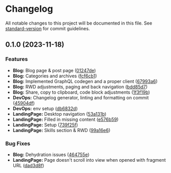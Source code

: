 # Changelog

All notable changes to this project will be documented in this file. See [standard-version](https://github.com/conventional-changelog/standard-version) for commit guidelines.

## 0.1.0 (2023-11-18)

### Features

- **Blog:** Blog page & post page ([01247de](https://github.com/Zuravvski/zuravvski.com/commits/01247de7f40e95d126d9dadcea53f3ae116d8777))
- **Blog:** Categories and archives ([fcf6cb1](https://github.com/Zuravvski/zuravvski.com/commits/fcf6cb187b3ba72581e2fff31826f15027c87ca1))
- **Blog:** Implemented GraphQL codegen and a proper client ([67993a6](https://github.com/Zuravvski/zuravvski.com/commits/67993a68bfadbf089e728724954f3502168ee65b))
- **Blog:** RWD adjustments, paging and back navigation ([bdd85d7](https://github.com/Zuravvski/zuravvski.com/commits/bdd85d7828fddd860ab140a4b2d810d1474eb442))
- **Blog:** Share, copy to clipboard, code block adjustments ([1f3f19b](https://github.com/Zuravvski/zuravvski.com/commits/1f3f19b6fe633f371395ec56b923de6079741ccc))
- **DevOps:** Changelog generator, linting and formatting on commit ([45904df](https://github.com/Zuravvski/zuravvski.com/commits/45904df8b92db17ac4ee79f78f781328bcdbaebc))
- **DevOps:** env setup ([db6832d](https://github.com/Zuravvski/zuravvski.com/commits/db6832dd80d03acbc9b6b067a9af02908e99069d))
- **LandingPage:** Desktop navigation ([53a131b](https://github.com/Zuravvski/zuravvski.com/commits/53a131b6eb99ccdcf3e5a1bbbe9d8d143d4a01d2))
- **LandingPage:** Filled in missing content ([e576b59](https://github.com/Zuravvski/zuravvski.com/commits/e576b59a9dfa33f0cd96df6e0de2a6cbd6147d5f))
- **LandingPage:** Setup ([739f25f](https://github.com/Zuravvski/zuravvski.com/commits/739f25f39df8cc2b893339b2f485c4a95eb5543c))
- **LandingPage:** Skills section & RWD ([99a16e6](https://github.com/Zuravvski/zuravvski.com/commits/99a16e65ffc8d539fdd07fc73c36b79cca5e12ea))

### Bug Fixes

- **Blog:** Dehydration issues ([464755e](https://github.com/Zuravvski/zuravvski.com/commits/464755e261dd999c9045011210764ae6080e7cd2))
- **LandingPage:** Page doesn't scroll into view when opened with fragment URL ([dad3d8f](https://github.com/Zuravvski/zuravvski.com/commits/dad3d8f038c5c27e92ce15479140d0b291ceff85))
